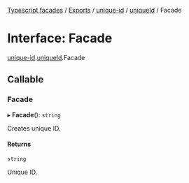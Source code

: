 [Typescript facades](../index.md) / [Exports](../modules.md) / [unique-id](../modules/unique_id.md) / [uniqueId](../modules/unique_id.uniqueId.md) / Facade

# Interface: Facade

[unique-id](../modules/unique_id.md).[uniqueId](../modules/unique_id.uniqueId.md).Facade

## Callable

### Facade

▸ **Facade**(): `string`

Creates unique ID.

#### Returns

`string`

Unique ID.
